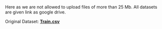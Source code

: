 Here as we are not allowed to upload files of more than 25 Mb. All datasets are given link as google drive.

Original Dataset: __[Train.csv](https://drive.google.com/file/d/16DKMe3Bq2uRvn6M40NSd-tUKJefOpjbh/view?usp=drive_link)__

